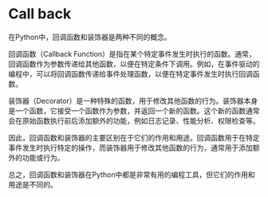 # Call back

在Python中，回调函数和装饰器是两种不同的概念。

回调函数（Callback Function）是指在某个特定事件发生时执行的函数。通常，回调函数作为参数传递给其他函数，以便在特定条件下调用。例如，在事件驱动的编程中，可以将回调函数传递给事件处理函数，以便在特定事件发生时执行回调函数。

装饰器（Decorator）是一种特殊的函数，用于修改其他函数的行为。装饰器本身是一个函数，它接受一个函数作为参数，并返回一个新的函数。这个新的函数通常会在原始函数执行前后添加额外的功能，例如日志记录、性能分析、权限检查等。

因此，回调函数和装饰器的主要区别在于它们的作用和用途。回调函数用于在特定事件发生时执行特定的操作，而装饰器用于修改其他函数的行为，通常用于添加额外的功能或行为。

总之，回调函数和装饰器在Python中都是非常有用的编程工具，但它们的作用和用途是不同的。


